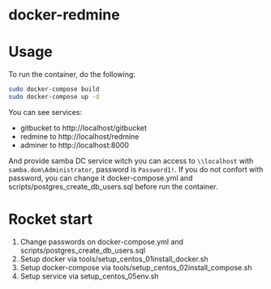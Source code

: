 # docker-redmine

# Usage

To run the container, do the following:

~~~ sh
sudo docker-compose build
sudo docker-compose up -d
~~~

You can see services:
 - gitbucket to http://localhost/gitbucket
 - redmine to http://localhost/redmine
 - adminer to http://localhost:8000

And provide samba DC service witch you can access to `\\localhost` with `samba.dom\Administrator`, password is `Password1!`.
If you do not confort with password, you can change it docker-compose.yml and scripts/postgres_create_db_users.sql before run the container.

# Rocket start

1. Change passwords on  docker-compose.yml and scripts/postgres_create_db_users.sql
2. Setup docker via tools/setup_centos_01install_docker.sh
3. Setup docker-compose via tools/setup_centos_02install_compose.sh
4. Setup service via setup_centos_05env.sh
